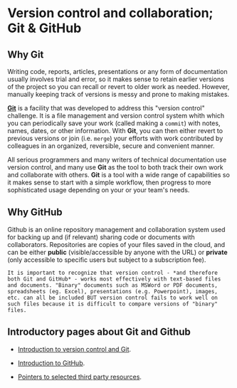# Version control and collaboration; Git & GitHub

## Why Git

Writing code, reports, articles, presentations or any form of documentation usually involves trial and error, so it makes sense to retain earlier versions of the project so you can recall or revert to older work as needed. However, manually keeping track of versions is messy and prone to making mistakes.

[**Git**](https://git-scm.com/book/en/v2/Getting-Started-What-is-Git%3F) is a facility that was developed to address this "version control" challenge. It is a file management and version control system whith which you can periodically save your work (called making a `commit`) with notes, names, dates, or other information. With **Git**, you can then either revert to previous versions or join (i.e. `merge`) your efforts with work contributed by colleagues in an organized, reversible, secure and convenient manner.

All serious programmers and many writers of technical documentation use version control, and many use **Git** as the tool to both track their own work and collaborate with others. **Git** is a tool with a wide range of capabilities so it makes sense to start with a simple workflow, then progress to more sophisticated usage depending on your or your team's needs.

## Why GitHub

Github is an online repository management and collaboration system used for backing up and (if relevant) sharing code or documents with collaborators. Repositories are copies of your files saved in the cloud, and can be either **public** (visible/accessible by anyone with the URL) or **private** (only accessible to specific users but subject to a subscription fee).


```{note}
It is important to recognize that version control - *and therefore both Git and GitHub* - works most effectively with text-based files and documents. "Binary" documents such as MSWord or PDF documents, spreadsheets (eg. Excel), presentations (e.g. Powerpoint), images, etc. can all be included BUT version control fails to work well on such files because it is difficult to compare versions of "binary" files.
```

## Introductory pages about Git and Github

* [Introduction to version control and Git](tut-git-intro.md).

* [Introduction to GitHub](tut-github.md).

* [Pointers to selected third party resources](tut-gitrefs.md).
